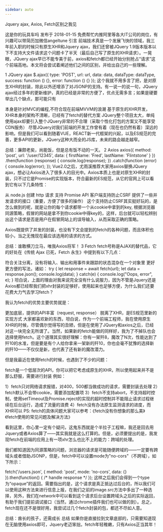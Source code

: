 ```yaml
---
sidebar: auto
---
```

Jquery ajax, Axios, Fetch区别之我见

这是你的玩具车吗
发布于 2018-01-15
免费帮忙内推阿里等各大IT公司的岗位，有兴趣可以带简历加微信angeltune
引言
前端技术真是一个发展飞快的领域，我三年前入职的时候只有原生XHR和Jquery ajax，我们还曾被JQuery 1.9版本版本以下不支持大文件请求这个问题卡了半天（最后自己写了原生的XHR请求）。一晃眼，JQuery ajax早已不能专美于前，axios和fetch都已经开始分别抢占“请求”这个前端高地。本文将会尝试着阐述他们之间的区别，并给出自己的一些理解。

1 JQuery ajax
$.ajax({
type: 'POST',
url: url,
data: data,
dataType: dataType,
success: function () {},
error: function () {}
});
这个我就不用多言了把，是对原生XHR的封装，除此以外还增添了对JSONP的支持。有一说一的说一句，JQuery ajax经过多年的更新维护，真的已经是非常的方便了，优点无需多言；如果是硬要举出几个缺点，那可能只有

本身是针对MVC的编程,不符合现在前端MVVM的浪潮
基于原生的XHR开发，XHR本身的架构不清晰，已经有了fetch的替代方案
JQuery整个项目太大，单纯使用ajax却要引入整个JQuery非常的不合理（采取个性化打包的方案又不能享受CDN服务）
尽管JQuery对我们前端的开发工作曾有着（现在也仍然有着）深远的影响，但是我们可以看到随着VUE，REACT新一代框架的兴起，以及ES规范的完善，更多API的更新，JQuery这种大而全的JS库，未来的路会越走越窄。

总结：廉颇老矣，尚能饭，但是总有饭不动的一天。
2 Axios
axios({
method: 'post',
url: '/user/12345',
data: {
firstName: 'Fred',
lastName: 'Flintstone'
}
})
.then(function (response) {
console.log(response);
})
.catch(function (error) {
console.log(error);
});
Vue2.0之后，尤雨溪推荐大家用axios替换JQuery ajax，想必让Axios进入了很多人的目光中。Axios本质上也是对原生XHR的封装，只不过它是Promise的实现版本，符合最新的ES规范，从它的官网上可以看到它有以下几条特性：

从 node.js 创建 http 请求
支持 Promise API
客户端支持防止CSRF
提供了一些并发请求的接口（重要，方便了很多的操作）
这个支持防止CSRF其实挺好玩的，是怎么做到的呢，就是让你的每个请求都带一个从cookie中拿到的key, 根据浏览器同源策略，假冒的网站是拿不到你cookie中得key的，这样，后台就可以轻松辨别出这个请求是否是用户在假冒网站上的误导输入，从而采取正确的策略。

Axios既提供了并发的封装，也没有下文会提到的fetch的各种问题，而且体积也较小，当之无愧现在最应该选用的请求的方式。

总结：谁敢横刀立马，唯我Axios将军！
3 Fetch
fetch号称是AJAX的替代品，它的好处在《传统 Ajax 已死，Fetch 永生》中提到有以下几点：

符合关注分离，没有将输入、输出和用事件来跟踪的状态混杂在一个对象里
更好更方便的写法，诸如：
try {
let response = await fetch(url);
let data = response.json();
console.log(data);
} catch(e) {
console.log("Oops, error", e);
}
坦白说，上面的理由对我来说完全没有什么说服力，因为不管是Jquery还是Axios都已经帮我们把xhr封装的足够好，使用起来也足够方便，为什么我们还要花费大力气去学习fetch？

我认为fetch的优势主要优势就是：

更加底层，提供的API丰富（request, response）
脱离了XHR，是ES规范里新的实现方式
大家都喜欢新的东西，坦白说，作为一个前端工程师，我在使用原生XHR的时候，尽管偶尔觉得写的丑陋，但是在使用了JQuery和axios之后，已经对这一块完全无所谓了。当然，如果新的fetch能做的同样好，我为了不掉队也会选择使用fetch。这个道理其实很好理解：你有一架歼8，魔改了N次，性能达到了歼10的水准，但是要是有个人给你拿来一架新的歼10，你也会毫不犹豫的选择新的歼10——不仅仅是新，也代表了还有新的魔改潜力。

但是我最近在使用fetch的时候，也遇到了不少的问题：

fetch是一个低层次的API，你可以把它考虑成原生的XHR，所以使用起来并不是那么舒服，需要进行封装
例如：

1）fetch只对网络请求报错，对400，500都当做成功的请求，需要封装去处理
2）fetch默认不会带cookie，需要添加配置项
3）fetch不支持abort，不支持超时控制，使用setTimeout及Promise.reject的实现的超时控制并不能阻止请求过程继续在后台运行，造成了流量的浪费
4）fetch没有办法原生监测请求的进度，而XHR可以
PS: fetch的具体问题大家可以参考：《fetch没有你想象的那么美》《fetch使用的常见问题及解决方法》

看到这里，你心里一定有个疑问，这鬼东西就是个半拉子工程嘛，我还是回去用Jquery或者Axios算了——其实我就是这么打算的。但是，必须要提出的是，我发现fetch在前端的应用上有一项xhr怎么也比不上的能力：跨域的处理。

我们都知道因为同源策略的问题，浏览器的请求是可能随便跨域的——一定要有跨域头或者借助JSONP，但是，fetch中可以设置mode为"no-cors"（不跨域），如下所示：

fetch('/users.json', {
method: 'post',
mode: 'no-cors',
data: {}
}).then(function() { /* handle response */ });
这样之后我们会得到一个type为“opaque”的返回。需要指出的是，这个请求是真正抵达过后台的，所以我们可以使用这种方法来进行信息上报，在我们之前的image.src方法中多出了一种选择，另外，我们在network中可以看到这个请求后台设置跨域头之后的实际返回，有助于我们提前调试接口（当然，通过chrome插件我们也可以做的到）。总之，fetch现在还不是很好用，我尝试过几个fetch封装的包，都还不尽如人意。

总结：酋长的孩子，还需成长
总结
如果你是直接拉到文章底部的，只需要知道现在无脑使用axios即可，Jquery老迈笨拙，fetch年轻稚嫩，只有Axios正当其年！

